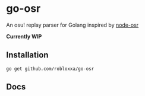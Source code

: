 # go-osr

An osu! replay parser for Golang inspired by [node-osr](https://github.com/vignedev/node-osr)

**Currently WIP**

## Installation
```go get github.com/robloxxa/go-osr```

## Docs
